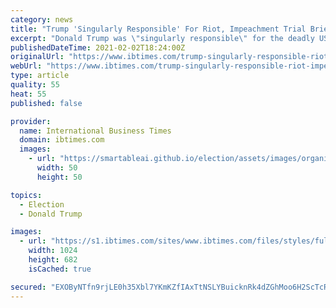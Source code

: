```yaml
---
category: news
title: "Trump 'Singularly Responsible' For Riot, Impeachment Trial Brief Claims"
excerpt: "Donald Trump was \"singularly responsible\" for the deadly US Capitol riot last month and acquitting the former president could damage American democracy, lawmakers leading the impeachment case said Tuesday,"
publishedDateTime: 2021-02-02T18:24:00Z
originalUrl: "https://www.ibtimes.com/trump-singularly-responsible-riot-impeachment-trial-brief-claims-3135938"
webUrl: "https://www.ibtimes.com/trump-singularly-responsible-riot-impeachment-trial-brief-claims-3135938"
type: article
quality: 55
heat: 55
published: false

provider:
  name: International Business Times
  domain: ibtimes.com
  images:
    - url: "https://smartableai.github.io/election/assets/images/organizations/ibtimes.com-50x50.jpg"
      width: 50
      height: 50

topics:
  - Election
  - Donald Trump

images:
  - url: "https://s1.ibtimes.com/sites/www.ibtimes.com/files/styles/full/public/2021/02/02/in-the-aftermath-of-the-deadly-us-capitol.jpg"
    width: 1024
    height: 682
    isCached: true

secured: "EXOByNTfn9rjLE0h35Xbl7YKmKZfIAxTtNSLYBuicknRk4dZGhMoo6H2ScTcR3KXMBLpd2QIm94P2JoBt++QqLGDCX1gexAsJBVkxnBziYvtO77mWIwu7QYnMkgGuZwy83xsmIJwjrd1i58Np/EeF1o8hrS4YS/B1/tZ+MR5XGXdAruF/lzdlg5nqPY9UlmpofeeIQJ0GYUPvhwYiinKXWZxIA7rIn0wthCA8LIxJSiS+VJ9qxNz/hFNYMfNsleyQ2d69fTFVg2u4NeRRKbuXzRHaGjcTwsgZF5Rr+UNanPItqYPOT9qQ7EoEfJkAMXBEQOVGCGyWIhsyBaaPYskQED9emLqN9MvIFnW34GgTUM=;v+ngfX4ehcJsV8OHGLY9fA=="
---
```



